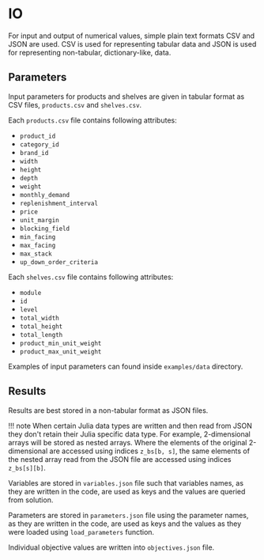 # IO
For input and output of numerical values, simple plain text formats CSV and JSON are used. CSV is used for representing tabular data and JSON is used for representing non-tabular, dictionary-like, data.

## Parameters
Input parameters for products and shelves are given in tabular format as CSV files, `products.csv` and `shelves.csv`.

Each `products.csv` file contains following attributes:

- `product_id`
- `category_id`
- `brand_id`
- `width`
- `height`
- `depth`
- `weight`
- `monthly_demand`
- `replenishment_interval`
- `price`
- `unit_margin`
- `blocking_field`
- `min_facing`
- `max_facing`
- `max_stack`
- `up_down_order_criteria`

Each `shelves.csv` file contains following attributes:

- `module`
- `id`
- `level`
- `total_width`
- `total_height`
- `total_length`
- `product_min_unit_weight`
- `product_max_unit_weight`

Examples of input parameters can found inside `examples/data` directory.

## Results
Results are best stored in a non-tabular format as JSON files.

!!! note
    When certain Julia data types are written and then read from JSON they don't retain their Julia specific data type. For example, 2-dimensional arrays will be stored as nested arrays. Where the elements of the original 2-dimensional are accessed using indices `z_bs[b, s]`, the same elements of the nested array read from the JSON file are accessed using indices `z_bs[s][b]`.

Variables are stored in `variables.json` file such that variables names, as they are written in the code, are used as keys and the values are queried from solution.

Parameters are stored in `parameters.json` file using the parameter names, as they are written in the code, are used as keys and the values as they were loaded using `load_parameters` function.

Individual objective values are written into `objectives.json` file.

